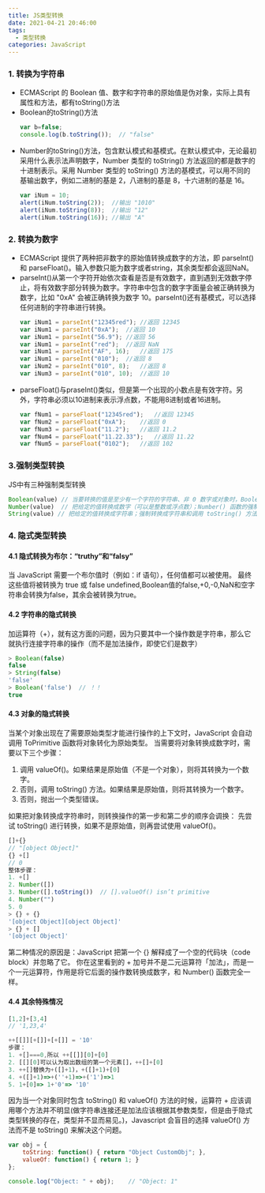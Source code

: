 ```yaml
---
title: JS类型转换
date: 2021-04-21 20:46:00
tags: 
  - 类型转换
categories: JavaScript
---
```

### 1. 转换为字符串
- ECMAScript 的 Boolean 值、数字和字符串的原始值是伪对象，实际上具有属性和方法，都有toString()方法
- Boolean的toString()方法
  ``` javascript
  var b=false;
  console.log(b.toString());  // "false"
  ```
- Number的toString()方法，包含默认模式和基模式。在默认模式中，无论最初采用什么表示法声明数字，Number 类型的 toString() 方法返回的都是数字的十进制表示。采用 Number 类型的 toString() 方法的基模式，可以用不同的基输出数字，例如二进制的基是 2，八进制的基是 8，十六进制的基是 16。
  ```javascript
  var iNum = 10;
  alert(iNum.toString(2));	//输出 "1010"
  alert(iNum.toString(8));	//输出 "12"
  alert(iNum.toString(16));	//输出 "A"
  ```
### 2. 转换为数字
- ECMAScript 提供了两种把非数字的原始值转换成数字的方法，即 parseInt() 和 parseFloat()。输入参数只能为数字或者string，其余类型都会返回NaN。
- parseInt()从第一个字符开始依次查看是否是有效数字，直到遇到无效数字停止，将有效数字部分转换为数字。字符串中包含的数字字面量会被正确转换为数字，比如 "0xA" 会被正确转换为数字 10。parseInt()还有基模式，可以选择任何进制的字符串进行转换。
  ```javascript
  var iNum1 = parseInt("12345red");	//返回 12345
  var iNum1 = parseInt("0xA");	//返回 10
  var iNum1 = parseInt("56.9");	//返回 56
  var iNum1 = parseInt("red");	//返回 NaN
  var iNum1 = parseInt("AF", 16);	//返回 175
  var iNum1 = parseInt("010");	//返回 8
  var iNum2 = parseInt("010", 8);	//返回 8
  var iNum3 = parseInt("010", 10);	//返回 10
  ```
- parseFloat()与praseInt()类似，但是第一个出现的小数点是有效字符。另外，字符串必须以10进制来表示浮点数，不能用8进制或者16进制。
  ``` javascript
  var fNum1 = parseFloat("12345red");	//返回 12345
  var fNum2 = parseFloat("0xA");	//返回 0
  var fNum3 = parseFloat("11.2");	//返回 11.2
  var fNum4 = parseFloat("11.22.33");	//返回 11.22
  var fNum5 = parseFloat("0102");	//返回 102
  ```
### 3.强制类型转换
JS中有三种强制类型转换
```javascript
Boolean(value) // 当要转换的值是至少有一个字符的字符串、非 0 数字或对象时，Boolean() 函数将返回 true。如果该值是空字符串、数字 0、undefined 或 null，它将返回 false。
Number(value)  // 把给定的值转换成数字（可以是整数或浮点数）；Number() 函数的强制类型转换与 parseInt() 和 parseFloat() 方法的处理方式相似，只是它转换的是整个值，而不是部分值
String(value) // 把给定的值转换成字符串；强制转换成字符串和调用 toString() 方法的唯一不同之处在于，对 null 和 undefined 值强制类型转换可以生成字符串而不引发错误

```

### 4. 隐式类型转换
#### 4.1 隐式转换为布尔：“truthy”和“falsy”
当 JavaScript 需要一个布尔值时（例如：if 语句），任何值都可以被使用。 最终这些值将被转换为 true 或 false
undefined,Boolean值的false,+0,-0,NaN和空字符串会转换为false，其余会被转换为true。
#### 4.2 字符串的隐式转换
加运算符（+），就有这方面的问题，因为只要其中一个操作数是字符串，那么它就执行连接字符串的操作（而不是加法操作，即使它们是数字）
```javascript
> Boolean(false)
false
> String(false)
'false'
> Boolean('false')  // ！！
true
```
#### 4.3 对象的隐式转换
当某个对象出现在了需要原始类型才能进行操作的上下文时，JavaScript 会自动调用 ToPrimitive 函数将对象转化为原始类型。
当需要将对象转换成数字时，需要以下三个步骤：
1. 调用 valueOf()。如果结果是原始值（不是一个对象），则将其转换为一个数字。
2. 否则，调用 toString() 方法。如果结果是原始值，则将其转换为一个数字。
3. 否则，抛出一个类型错误。

如果把对象转换成字符串时，则转换操作的第一步和第二步的顺序会调换： 先尝试 toString() 进行转换，如果不是原始值，则再尝试使用 valueOf()。

```javascript
[]+{}
// "[object Object]"
{} +[]
// 0 
整体步骤：
1. +[]
2. Number([])
3. Number([].toString())  // [].valueOf() isn’t primitive
4. Number("")
5. 0
> {} + {}
'[object Object][object Object]'
> {} + []
'[object Object]'
```
第二种情况的原因是：JavaScript 把第一个 {} 解释成了一个空的代码块（code block）并忽略了它。 你在这里看到的 + 加号并不是二元运算符「加法」，而是一个一元运算符，作用是将它后面的操作数转换成数字，和 Number() 函数完全一样。
#### 4.4 其余特殊情况
```javascript
[1,2]+[3,4]
// '1,23,4'
```
```javascript
++[[]][+[]]+[+[]] = '10'
步骤：
1. +[]===0,所以 ++[[]][0]+[0]
2. [[][0]可以认为取出数组的第一个元素[]，++[]+[0]
3. ++[]替换为+([]+1)，+([]+1)+[0]
4. +([]+1)=>+(''+1)=>+('1')=>1
5. 1+[0]=> 1+'0'=> '10'
```
因为当一个对象同时包含 toString() 和 valueOf() 方法的时候，运算符 + 应该调用哪个方法并不明显(做字符串连接还是加法应该根据其参数类型，但是由于隐式类型转换的存在，类型并不显而易见。)，Javascript 会盲目的选择 valueOf() 方法而不是 toString() 来解决这个问题。
```javascript
var obj = {
    toString: function() { return "Object CustomObj"; },
    valueOf: function() { return 1; }
};

console.log("Object: " + obj);    // "Object: 1"
```
